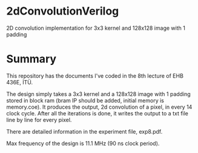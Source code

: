 # 2dConvolutionVerilog
2D convolution implementation for 3x3 kernel and 128x128 image with 1 padding

# Summary
This repository has the documents I've coded in the 8th lecture of EHB 436E, İTÜ.

The design simply takes a 3x3 kernel and a 128x128 image with 1 padding stored in block ram (bram IP should be added, initial memory is memory.coe). It produces the output, 2d convolution of a pixel, in every 14 clock cycle. After all the iterations is done, it writes the output to a txt file line by line for every pixel. 

There are detailed information in the experiment file, exp8.pdf.

Max frequency of the design is 11.1 MHz (90 ns clock period).
